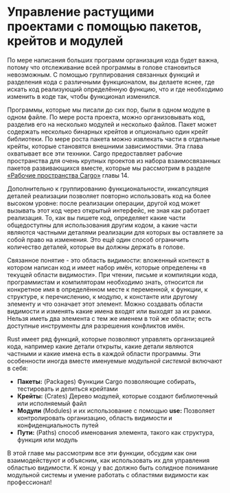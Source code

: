 # Управление растущими проектами с помощью пакетов, крейтов и модулей

По мере написания больших программ организация кода будет важна, потому что отслеживание всей программы в голове становиться невозможным. С помощью группирования связанных функций и разделения кода с различными функционалом, вы делаете яснее, где искать код реализующий определённую функцию, что и где необходимо изменить в коде так, чтобы функционал изменился.

Программы, которые мы писали до сих пор, были в одном модуле в одном файле. По мере роста проекта, можно организовывать код, разделив его на несколько модулей и несколько файлов. Пакет может содержать несколько бинарных крейтов и опционально один крейт библиотеки. По мере роста пакета можно извлекать части в отдельные крейты, которые становятся внешними зависимостями. Эта глава охватывает все эти техники. Cargo предоставляет рабочие пространства для очень крупных проектов из набора взаимосвязанных пакетов развивающихся вместе, которые мы рассмотрим в разделе [«Рабочие пространства Cargo»]<!-- ignore --> главы 14.

Дополнительно к группированию функциональности, инкапсуляция деталей реализации позволяет повторно использовать код на более высоком уровне: после реализации операции, другой код может вызывать этот код через открытый интерфейс, не зная как работает реализация. То, как вы пишете код, определяет какие части общедоступны для использования другим кодом, а какие части  являются частными деталями реализации для которых вы оставляете за собой право на изменения. Это ещё один способ ограничить количество деталей, которые вы должны держать в голове.

Связанное понятие - это область видимости: вложенный контекст в котором написан код и имеет набор имён, которые определены «в текущей области видимости». При чтении, письме и компиляции кода, программистам и компиляторам необходимо знать, относится ли конкретное имя в определённом месте к переменной, к функции, к структуре, к перечислению, к модулю, к константе или другому элементу и что означает этот элемент. Можно создавать области видимости и изменять какие имена входят или выходят за их рамки. Нельзя иметь два элемента с тем же именем в той же области; есть доступные инструменты для разрешения конфликтов имён.

Rust имеет ряд функций, которые позволяют управлять организацией кода, например какие детали открыты, какие детали являются частными и какие имена есть в каждой области программы. Эти особенности иногда вместе именуемые *модульной системой* включают в себя:

- **Пакеты:** (Packages) Функции Cargo позволяющие собирать, тестировать и делиться крейтами
- **Крейты:** (Crates) Дерево модулей, которые создают библиотечный или исполняемый файл
- **Модули** (Modules) и их использование с помощью **use:** Позволяет контролировать организацию, область видимости и конфиденциальность путей
- **Пути:** (Paths) способ именования элемента, такого как структура, функция или модуль

В этой главе мы рассмотрим все эти функции, обсудим как они взаимодействуют и объясним, как использовать их для управления областью видимости. К концу у вас должно быть солидное понимание модульной системы и умение работать с областями видимости как профессионал!


[«Рабочие пространства Cargo»]: ch14-03-cargo-workspaces.html